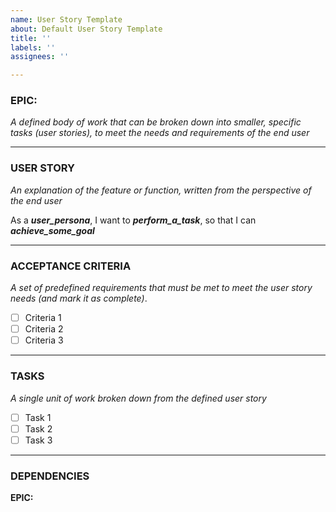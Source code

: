 ```yaml
---
name: User Story Template
about: Default User Story Template
title: ''
labels: ''
assignees: ''

---
```


### EPIC: <epic>
_A defined body of work that can be broken down into smaller, specific tasks (user stories), to meet the needs and requirements of the end user_

***

### USER STORY
_An explanation of the feature or function, written from the perspective of the end user_

As a ***user_persona***, I want to ***perform_a_task***, so that I can ***achieve_some_goal***

***

### ACCEPTANCE CRITERIA
_A set of predefined requirements that must be met to meet the user story needs (and mark it as complete)_.

- [ ] Criteria 1
- [ ] Criteria 2
- [ ] Criteria 3

***

### TASKS
_A single unit of work broken down from the defined user story_

- [ ] Task 1
- [ ] Task 2
- [ ] Task 3

***

### DEPENDENCIES
**EPIC:** <epic>
